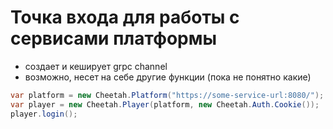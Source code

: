# Точка входа для работы с сервисами платформы

- создает и кеширует grpc channel
- возможно, несет на себе другие функции (пока не понятно какие)

```csharp
var platform = new Cheetah.Platform("https://some-service-url:8080/");
var player = new Cheetah.Player(platform, new Cheetah.Auth.Cookie());
player.login();
```

